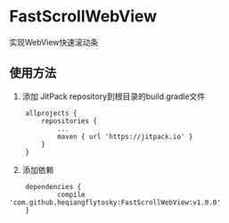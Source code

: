 # FastScrollWebView
实现WebView快速滚动条

## 使用方法

 1. 添加 JitPack repository到根目录的build.gradle文件
```
	allprojects {
		repositories {
			...
			maven { url 'https://jitpack.io' }
		}
	}
```
 2. 添加依赖
```
	dependencies {
	        compile 'com.github.heqiangflytosky:FastScrollWebView:v1.0.0'
	}
```
